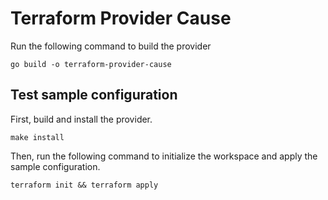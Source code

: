 # Terraform Provider Cause

Run the following command to build the provider

```shell
go build -o terraform-provider-cause
```

## Test sample configuration

First, build and install the provider.

```shell
make install
```

Then, run the following command to initialize the workspace and apply the sample configuration.

```shell
terraform init && terraform apply
```